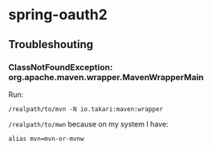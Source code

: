# spring-oauth2

## Troubleshouting

### ClassNotFoundException: org.apache.maven.wrapper.MavenWrapperMain

Run:

    /realpath/to/mvn -N io.takari:maven:wrapper

`/realpath/to/mwn` because on my system I have:

    alias mvn=mvn-or-mvnw

